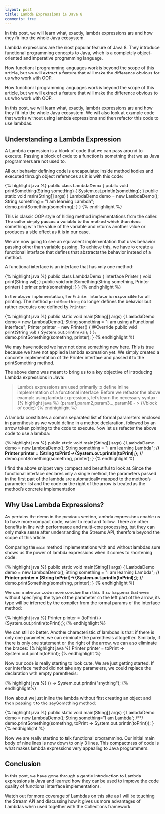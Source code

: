```yaml
---
layout: post
title: Lambda Expressions in Java 8
comments: true
---
```



<div class="message">
  In this post, we will learn what, exactly, lambda expressions are and how they fit into the whole Java ecosystem.
</div>

Lambda expressions are the most popular feature of Java 8. They introduce functional programming concepts to Java, which is a completely object-oriented and imperative programming language. 

How functional programming languages work is beyond the scope of this article, but we will extract a feature that will make the difference obvious for us who work with OOP.
<!--more-->
How functional programming languages work is beyond the scope of this article, but we will extract a feature that will make the difference obvious to us who work with OOP.

In this post, we will learn what, exactly, lambda expressions are and how they fit into the whole Java ecosystem. We will also look at example code that works without using lambda expressions and then refactor this code to use lambdas.

## Understanding a Lambda Expression

A Lambda expression is a block of code that we can pass around to execute. Passing a block of code to a function is something that we as Java programmers are not used to. 

All our behavior defining code is encapsulated inside method bodies and executed through object references as it is with this code:

{% highlight java %}
public class LambdaDemo {
    public void printSomething(String something) {
        System.out.println(something);
    }
    public static void main(String[] args) {
        LambdaDemo demo = new LambdaDemo();
        String something = "I am learning Lambda";
        demo.printSomething(something);
    }
}
{% endhighlight %}

This is classic OOP style of hiding method implementations from the caller. The caller simply passes a variable to the method which then does something with the value of the variable and returns another value or produces a side effect as it is in our case.

We are now going to see an equivalent implementation that uses behavior passing other than variable passing. To achieve this, we have to create a functional interface that defines that abstracts the behavior instead of a method. 

A functional interface is an interface that has only one method:

{% highlight java %}
public class LambdaDemo {
    interface Printer {
        void print(String val);
    }
    public void printSomething(String something, Printer printer) {
        printer.print(something);
    }
}
{% endhighlight %}

In the above implementation, the `Printer` interface is responsible for all printing. The method `printSomething` no longer defines the behavior but rather executes one defined by `Printer`:

{% highlight java %}
public static void main(String[] args) {
    LambdaDemo demo = new LambdaDemo();
    String something = "I am using a Functional interface";
    Printer printer = new Printer() {
        @Override
        public void print(String val) {
            System.out.println(val);
        }
    };
    demo.printSomething(something, printer);
}
{% endhighlight %}

We may have noticed we have not done something new here. This is true because we have not applied a lambda expression yet. We simply created a concrete implementation of the Printer interface and passed it to the printSomething method.

The above demo was meant to bring us to a key objective of introducing Lambda expressions in Java:
>Lambda expressions are used primarily to define inline implementation of a functional interface.
Before we refactor the above example using lambda expressions, let’s learn the necessary syntax:
{% highlight java %}
(param1,param2,param3...,paramN) - > {//block of code;}
{% endhighlight %}

A lambda constitutes a comma separated list of formal parameters enclosed in parenthesis as we would define in a method declaration, followed by an arrow token pointing to the code to execute. Now let us refactor the above code to use a lambda:

{% highlight java %}
public static void main(String[] args) {
    LambdaDemo demo = new LambdaDemo();
    String something = "I am learning Lambda";
    /**/
    Printer printer = (String toPrint)->{System.out.println(toPrint);};
    /**/
    demo.printSomething(something, printer);
}
{% endhighlight %}

I find the above snippet very compact and beautiful to look at. Since the functional interface declares only a single method, the parameters passed in the first part of the lambda are automatically mapped to the method’s parameter list and the code on the right of the arrow is treated as the method’s concrete implementation

## Why Use Lambda Expressions?

As pertains the demo in the previous section, lambda expressions enable us to have more compact code, easier to read and follow. There are other benefits in line with performance and multi-core processing, but they can only make sense after understanding the Streams API, therefore beyond the scope of this article.

Comparing the `main` method implementations with and without lambdas sure shows us the power of lambda expressions when it comes to shortening code:

{% highlight java %}
public static void main(String[] args) {
    LambdaDemo demo = new LambdaDemo();
    String something = "I am learning Lambda";
    /**/
    Printer printer = (String toPrint)->{System.out.println(toPrint);};
    /**/
    demo.printSomething(something, printer);
}
{% endhighlight %}

We can make our code more concise than this. It so happens that even without specifying the type of the parameter on the left part of the arrow, its type will be inferred by the compiler from the formal params of the interface method:

{% highlight java %}
Printer printer = (toPrint)->{System.out.println(toPrint);};
{% endhighlight %}

We can still do better. Another characteristic of lambdas is that: if there is only one parameter, we can eliminate the parenthesis altogether. Similarly, if there is only one statement on the right of the arrow, we can also eliminate the braces:
{% highlight java %}
Printer printer = toPrint -> System.out.println(toPrint);
{% endhighlight %}

Now our code is really starting to look cute. We are just getting started. If our interface method did not take any parameters, we could replace the declaration with empty parenthesis:

{% highlight java %}
() -> System.out.println("anything");
{% endhighlight%}

How about we just inline the lambda without first creating an object and then passing it to the saySomething method:

{% highlight java %}
public static void main(String[] args) {
    LambdaDemo demo = new LambdaDemo();
    String something="I am Lambda";
    /**/
    demo.printSomething(something, toPrint -> System.out.println(toPrint));
}
{% endhighlight %}

Now we are really starting to talk functional programming. Our initial main body of nine lines is now down to only 3 lines. This compactness of code is what makes lambda expressions very appealing to Java programmers.

## Conclusion

In this post, we have gone through a gentle introduction to Lambda expressions in Java and learned how they can be used to improve the code quality of functional interface implementations. 

Watch out for more coverage of Lambdas on this site as I will be touching the Stream API and discussing how it gives us more advantages of Lambdas when used together with the Collections framework.